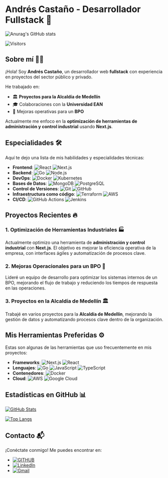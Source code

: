 # Andrés Castaño - Desarrollador Fullstack 🚀

![Anurag's GitHub stats](https://github-readme-stats.vercel.app/api?username=felipyan19&show_icons=true&theme=transparent&rank_icon=github) 

![Visitors](https://visitor-badge.laobi.icu/badge?page_id=felipyan19)

## Sobre mí 👨‍💻

¡Hola! Soy **Andrés Castaño**, un desarrollador web **fullstack** con experiencia en proyectos del sector público y privado. 

He trabajado en:
- 🏛️ **Proyectos para la Alcaldía de Medellín**
- 🎓 Colaboraciones con la **Universidad EAN**
- 💼 Mejoras operativas para un **BPO**

Actualmente me enfoco en la **optimización de herramientas de administración y control industrial** usando **Next.js**.

## Especialidades 🛠️

Aquí te dejo una lista de mis habilidades y especialidades técnicas:

- **Frontend**: 
  ![React](https://img.shields.io/badge/-React-blue?style=flat&logo=react) 
  ![Next.js](https://img.shields.io/badge/-Next.js-black?style=flat&logo=next.js)
- **Backend**: 
  ![Go](https://img.shields.io/badge/-Go-blue?style=flat&logo=go)
  ![Node.js](https://img.shields.io/badge/-Node.js-green?style=flat&logo=node.js)
- **DevOps**: 
  ![Docker](https://img.shields.io/badge/-Docker-blue?style=flat&logo=docker)
  ![Kubernetes](https://img.shields.io/badge/-Kubernetes-blue?style=flat&logo=kubernetes)
- **Bases de Datos**: 
  ![MongoDB](https://img.shields.io/badge/-MongoDB-green?style=flat&logo=mongodb)
  ![PostgreSQL](https://img.shields.io/badge/-PostgreSQL-blue?style=flat&logo=postgresql)
- **Control de Versiones**: 
  ![Git](https://img.shields.io/badge/-Git-red?style=flat&logo=git) 
  ![GitHub](https://img.shields.io/badge/-GitHub-black?style=flat&logo=github)
- **Infraestructura como código**: 
  ![Terraform](https://img.shields.io/badge/-Terraform-purple?style=flat&logo=terraform) 
  ![AWS](https://img.shields.io/badge/-AWS-yellow?style=flat&logo=amazon)
- **CI/CD**: 
  ![GitHub Actions](https://img.shields.io/badge/-GitHub%20Actions-black?style=flat&logo=github-actions)
  ![Jenkins](https://img.shields.io/badge/-Jenkins-blue?style=flat&logo=jenkins)

## Proyectos Recientes 🔥

### 1. Optimización de Herramientas Industriales 🏭
Actualmente optimizo una herramienta de **administración y control industrial** con **Next.js**. El objetivo es mejorar la eficiencia operativa de la empresa, con interfaces ágiles y automatización de procesos clave.

### 2. Mejoras Operacionales para un BPO 💼
Lideré un equipo de desarrollo para optimizar los sistemas internos de un BPO, mejorando el flujo de trabajo y reduciendo los tiempos de respuesta en las operaciones.

### 3. Proyectos en la Alcaldía de Medellín 🏛️
Trabajé en varios proyectos para la **Alcaldía de Medellín**, mejorando la gestión de datos y automatizando procesos clave dentro de la organización.

## Mis Herramientas Preferidas ⚙️

Estas son algunas de las herramientas que uso frecuentemente en mis proyectos:

- **Frameworks**: 
  ![Next.js](https://img.shields.io/badge/-Next.js-black?style=flat&logo=next.js) 
  ![React](https://img.shields.io/badge/-React-blue?style=flat&logo=react)
- **Lenguajes**: 
  ![Go](https://img.shields.io/badge/-Go-blue?style=flat&logo=go) 
  ![JavaScript](https://img.shields.io/badge/-JavaScript-yellow?style=flat&logo=javascript)
  ![TypeScript](https://img.shields.io/badge/-TypeScript-blue?style=flat&logo=typescript)
- **Contenedores**: 
  ![Docker](https://img.shields.io/badge/-Docker-blue?style=flat&logo=docker)
- **Cloud**: 
  ![AWS](https://img.shields.io/badge/-AWS-yellow?style=flat&logo=amazon) 
  ![Google Cloud](https://img.shields.io/badge/-Google%20Cloud-blue?style=flat&logo=google-cloud)

## Estadísticas en GitHub 📊

[![GitHub Stats](https://github-readme-stats.vercel.app/api?username=felipyan19&show_icons=true&theme=transparent)](https://github.com/anuraghazra/github-readme-stats)

[![Top Langs](https://github-readme-stats.vercel.app/api/top-langs/?username=felipyan19&layout=compact)](https://github.com/anuraghazra/github-readme-stats)

## Contacto 📬

¡Conéctate conmigo! Me puedes encontrar en:

- [![GITHUB](https://img.shields.io/badge/GitHub-100000?style=for-the-badge&logo=github&logoColor=white)](https://github.com/Felipyan19)
- [![LinkedIn](https://img.shields.io/badge/LinkedIn-0A66C2?style=for-the-badge&logo=linkedin&logoColor=white)](https://www.linkedin.com/in/andres-felipe-casta%C3%B1o-gomez)
- [![Gmail](https://img.shields.io/badge/Gmail-D14836?style=for-the-badge&logo=gmail&logoColor=white)](mailto:felipyan199@gmail.com)
